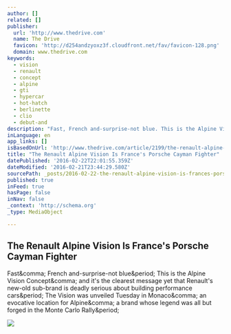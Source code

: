 ```yaml
---
author: []
related: []
publisher:
  url: 'http://www.thedrive.com'
  name: The Drive
  favicon: 'http://d254andzyoxz3f.cloudfront.net/fav/favicon-128.png'
  domain: www.thedrive.com
keywords:
  - vision
  - renault
  - concept
  - alpine
  - gti
  - hypercar
  - hot-hatch
  - berlinette
  - clio
  - debut-and
description: "Fast, French and-surprise-not blue. This is the Alpine Vision Concept, and it's the clearest message yet that Renault's new-old sub-brand is deadly serious about building performance cars. The Vision was unveiled Tuesday in Monaco, an evocative location for Alpine, a brand whose legend was all but forged in the Monte Carlo Rally."
inLanguage: en
app_links: []
isBasedOnUrl: 'http://www.thedrive.com/article/2199/the-renault-alpine-vision-is-frances-porsche-cayman-fighter'
title: "The Renault Alpine Vision Is France's Porsche Cayman Fighter"
datePublished: '2016-02-22T22:01:55.359Z'
dateModified: '2016-02-21T23:44:29.580Z'
sourcePath: _posts/2016-02-22-the-renault-alpine-vision-is-frances-porsche-cayman-fighter.md
published: true
inFeed: true
hasPage: false
inNav: false
_context: 'http://schema.org'
_type: MediaObject

---
```

<article style=""><h1>The Renault Alpine Vision Is France's Porsche Cayman Fighter</h1><p>Fast&amp;comma; French and-surprise-not blue&amp;period; This is the Alpine Vision Concept&amp;comma; and it's the clearest message yet that Renault's new-old sub-brand is deadly serious about building performance cars&amp;period; The Vision was unveiled Tuesday in Monaco&amp;comma; an evocative location for Alpine&amp;comma; a brand whose legend was all but forged in the Monte Carlo Rally&amp;period;</p><img src="http://d254andzyoxz3f.cloudfront.net/021616-renault-alpine-vision-hero.jpg" /></article>